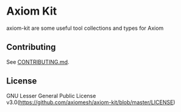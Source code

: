 # Axiom Kit

axiom-kit are some useful tool collections and types for Axiom

## Contributing

See [CONTRIBUTING.md](https://github.com/axiomesh/axiom-kit/blob/master/CONTRIBUTING.md).

## License

 GNU Lesser General Public License v3.0(https://github.com/axiomesh/axiom-kit/blob/master/LICENSE)